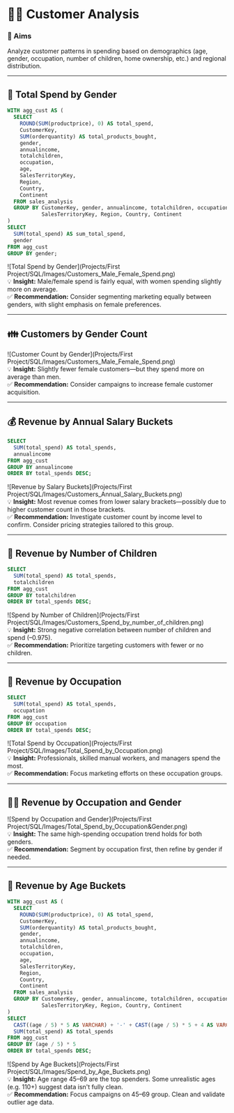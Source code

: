 # 🧍‍♂️ Customer Analysis

### 🎯 Aims  
Analyze customer patterns in spending based on demographics (age, gender, occupation, number of children, home ownership, etc.) and regional distribution.

---

## 💸 Total Spend by Gender  

```sql
WITH agg_cust AS (
  SELECT 
    ROUND(SUM(productprice), 0) AS total_spend,
    CustomerKey,
    SUM(orderquantity) AS total_products_bought,
    gender,
    annualincome,
    totalchildren,
    occupation,
    age,
    SalesTerritoryKey,
    Region,
    Country,
    Continent
  FROM sales_analysis
  GROUP BY CustomerKey, gender, annualincome, totalchildren, occupation, age,
           SalesTerritoryKey, Region, Country, Continent
)
SELECT 
  SUM(total_spend) AS sum_total_spend,
  gender
FROM agg_cust
GROUP BY gender;
```

![Total Spend by Gender](Projects/First Project/SQL/Images/Customers_Male_Female_Spend.png)  
💡 **Insight:** Male/female spend is fairly equal, with women spending slightly more on average.  
✅ **Recommendation:** Consider segmenting marketing equally between genders, with slight emphasis on female preferences.

---

## 👪 Customers by Gender Count  

![Customer Count by Gender](Projects/First Project/SQL/Images/Customers_Male_Female_Spend.png)  
💡 **Insight:** Slightly fewer female customers—but they spend more on average than men.  
✅ **Recommendation:** Consider campaigns to increase female customer acquisition.

---

## 💰 Revenue by Annual Salary Buckets  

```sql
SELECT 
  SUM(total_spend) AS total_spends,
  annualincome
FROM agg_cust
GROUP BY annualincome
ORDER BY total_spends DESC;
```

![Revenue by Salary Buckets](Projects/First Project/SQL/Images/Customers_Annual_Salary_Buckets.png)  
💡 **Insight:** Most revenue comes from lower salary brackets—possibly due to higher customer count in those brackets.  
✅ **Recommendation:** Investigate customer count by income level to confirm. Consider pricing strategies tailored to this group.

---

## 🧒 Revenue by Number of Children  

```sql
SELECT 
  SUM(total_spend) AS total_spends,
  totalchildren
FROM agg_cust
GROUP BY totalchildren
ORDER BY total_spends DESC;
```

![Spend by Number of Children](Projects/First Project/SQL/Images/Customers_Spend_by_number_of_children.png)  
💡 **Insight:** Strong negative correlation between number of children and spend (–0.975).  
✅ **Recommendation:** Prioritize targeting customers with fewer or no children.

---

## 👷 Revenue by Occupation  

```sql
SELECT 
  SUM(total_spend) AS total_spends,
  occupation
FROM agg_cust
GROUP BY occupation
ORDER BY total_spends DESC;
```

![Total Spend by Occupation](Projects/First Project/SQL/Images/Total_Spend_by_Occupation.png)  
💡 **Insight:** Professionals, skilled manual workers, and managers spend the most.  
✅ **Recommendation:** Focus marketing efforts on these occupation groups.

---

## 👩‍💼 Revenue by Occupation and Gender  

![Spend by Occupation and Gender](Projects/First Project/SQL/Images/Total_Spend_by_Occupation&Gender.png)  
💡 **Insight:** The same high-spending occupation trend holds for both genders.  
✅ **Recommendation:** Segment by occupation first, then refine by gender if needed.

---

## 👵 Revenue by Age Buckets  

```sql
WITH agg_cust AS (
  SELECT 
    ROUND(SUM(productprice), 0) AS total_spend,
    CustomerKey,
    SUM(orderquantity) AS total_products_bought,
    gender,
    annualincome,
    totalchildren,
    occupation,
    age,
    SalesTerritoryKey,
    Region,
    Country,
    Continent
  FROM sales_analysis
  GROUP BY CustomerKey, gender, annualincome, totalchildren, occupation, age,
           SalesTerritoryKey, Region, Country, Continent
)
SELECT 
  CAST((age / 5) * 5 AS VARCHAR) + '-' + CAST((age / 5) * 5 + 4 AS VARCHAR) AS age_bucket,
  SUM(total_spend) AS total_spends
FROM agg_cust
GROUP BY (age / 5) * 5
ORDER BY total_spends DESC;
```

![Spend by Age Buckets](Projects/First Project/SQL/Images/Spend_by_Age_Buckets.png)  
💡 **Insight:** Age range 45–69 are the top spenders. Some unrealistic ages (e.g. 110+) suggest data isn't fully clean.  
✅ **Recommendation:** Focus campaigns on 45–69 group. Clean and validate outlier age data.

